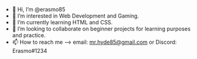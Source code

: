 - 👋 Hi, I’m @erasmo85
- 👀 I’m interested in Web Development and Gaming.
- 🌱 I’m currently learning HTML and CSS.
- 💞️ I’m looking to collaborate on beginner projects for learning purposes and practice.
- 📫 How to reach me --> email: mr.hyde85@gmail.com or Discord: Erasmo#1234

<!---
erasmo85/erasmo85 is a ✨ special ✨ repository because its `README.md` (this file) appears on your GitHub profile.
You can click the Preview link to take a look at your changes.
--->
